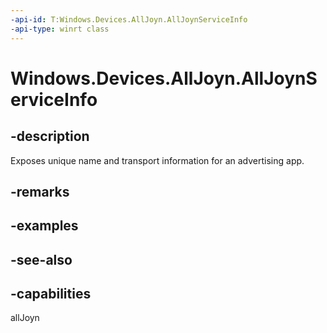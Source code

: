 ----api-id: T:Windows.Devices.AllJoyn.AllJoynServiceInfo
-api-type: winrt class
---<!-- Class syntax.public class AllJoynServiceInfo : Windows.Devices.AllJoyn.IAllJoynServiceInfo--># Windows.Devices.AllJoyn.AllJoynServiceInfo## -descriptionExposes unique name and transport information for an advertising app.## -remarks## -examples## -see-also## -capabilitiesallJoyn